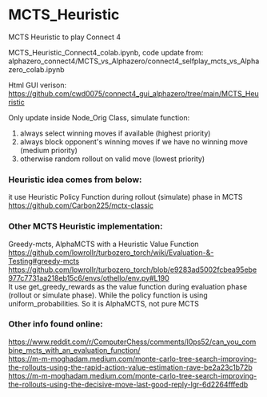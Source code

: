 # MCTS_Heuristic
MCTS Heuristic to play Connect 4  

MCTS_Heuristic_Connect4_colab.ipynb, code update from:  
alphazero_connect4/MCTS_vs_Alphazero/connect4_selfplay_mcts_vs_Alphazero_colab.ipynb    

Html GUI verison:  
https://github.com/cwd0075/connect4_gui_alphazero/tree/main/MCTS_Heuristic  

Only update inside Node_Orig Class, simulate function:    
1. always select winning moves if available (highest priority)   
2. always block opponent's winning moves if we have no winning move (medium priority)  
3. otherwise random rollout on valid move (lowest priority)  

### Heuristic idea comes from below:  
it use Heuristic Policy Function during rollout (simulate) phase in MCTS  
https://github.com/Carbon225/mctx-classic   

### Other MCTS Heuristic implementation:  
Greedy-mcts, AlphaMCTS with a Heuristic Value Function  
https://github.com/lowrollr/turbozero_torch/wiki/Evaluation-&-Testing#greedy-mcts 
https://github.com/lowrollr/turbozero_torch/blob/e9283ad5002fcbea95ebe977c7731aa218eb15c6/envs/othello/env.py#L190  
It use get_greedy_rewards as the value function during evaluation phase (rollout or simulate phase). While the policy function is using uniform_probabilities. So it is AlphaMCTS, not pure MCTS   

### Other info found online:  
https://www.reddit.com/r/ComputerChess/comments/l0ps52/can_you_combine_mcts_with_an_evaluation_function/   
https://m-m-moghadam.medium.com/monte-carlo-tree-search-improving-the-rollouts-using-the-rapid-action-value-estimation-rave-be2a23c1b72b  
https://m-m-moghadam.medium.com/monte-carlo-tree-search-improving-the-rollouts-using-the-decisive-move-last-good-reply-lgr-6d2264fffedb   

